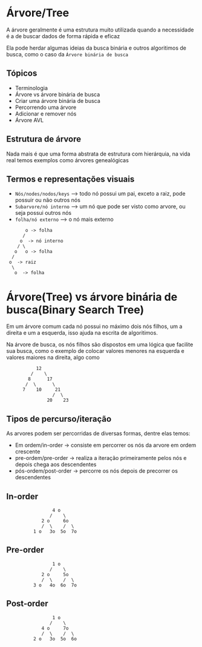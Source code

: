 # Árvore/Tree

A árvore geralmente é uma estrutura muito utilizada quando a necessidade é a de buscar dados de forma rápida e eficaz

Ela pode herdar algumas ideias da busca binária e outros algoritimos de busca, como o caso da `Árvore binária de busca`

## Tópicos

- Terminologia
- Árvore vs árvore binária de busca
- Criar uma árvore binária de busca
- Percorrendo uma árvore
- Adicionar e remover nós
- Árvore AVL

## Estrutura de árvore

Nada mais é que uma forma abstrata de estrutura com hierárquia, na vida real temos exemplos como árvores genealógicas

## Termos e representações visuais

- `Nós/nodes/nodos/keys` --> todo nó possui um pai, exceto a raiz, pode possuir ou não outros nós
- `Subarvore/nó interno` --> um nó que pode ser visto como arvore, ou seja possui outros nós
- `folha/nó externo` --> o nó mais externo

```horizontal
       o -> folha
      /
     o  -> nó interno
    / \
   o   o -> folha
  /
 o  -> raiz
  \
   o  -> folha
```

# Árvore(Tree) vs árvore binária de busca(Binary Search Tree)

Em um árvore comum cada nó possui no máximo dois nós filhos, um a direita e um a esquerda, isso ajuda na escrita de algoritimos.

Na árvore de busca, os nós filhos são dispostos em uma lógica que facilite sua busca, como o exemplo de colocar valores menores na esquerda e valores maiores na direita, algo como

```vertical
           12
         /    \
        8      17
       /  \      \
      7    10     21
                 /  \
               20    23

```

## Tipos de percurso/iteração

As arvores podem ser percorridas de diversas formas, dentre elas temos:

- Em ordem/in-order -> consiste em percorrer os nós da arvore em ordem crescente
- pre-ordem/pre-order -> realiza a iteração primeiramente pelos nós e depois chega aos descendentes
- pós-ordem/post-order -> percorre os nós depois de precorrer os descendentes

## In-order

```
                 4 o
                /    \
             2 o     6o
             /  \    /  \
          1 o   3o  5o  7o
```

## Pre-order

```
                 1 o
                /    \
             2 o     5o
             /  \    /  \
          3 o   4o  6o  7o
```

## Post-order

```
                 1 o
                /    \
             4 o     7o
             /  \    /  \
          2 o   3o  5o  6o
```
